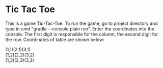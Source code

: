 # Tic Tac Toe
This is a game Tic-Tac-Toe.
To run the game, go to project directory and type in cmd "gradle --console plain run".
Enter the coordinates into the console. The first digit is responsible for the column, the second digit for the row.
Coordinates of table are shown below:

(1,1)(2,1)(3,1)                                                                                                                                                                     
(1,2)(2,2)(3,2)                                                                                                                                                                     
(1,3)(2,3)(3,3)
